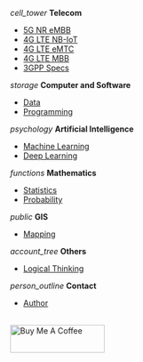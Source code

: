 <i class="material-icons">cell_tower</i>  <b>Telecom</b><br>

- [5G NR eMBB](/content/content_nr_embb.md)
- [4G LTE NB-IoT](/content/content_lte_nbiot.md)
- [4G LTE eMTC](/content/content_lte_emtc.md)
- [4G LTE MBB](/content/content_lte_mbb.md)
- [3GPP Specs](/3gpp/3gpp.md)

<i class="material-icons">storage</i> <b>Computer and Software</b><br>

- [Data](/content/content_loading.md)
- [Programming](/content/content_loading.md)

<i class="material-icons">psychology</i> <b>Artificial Intelligence</b><br>

- [Machine Learning](/content/content_loading.md)
- [Deep Learning](/content/content_loading.md)

<i class="material-icons">functions</i> <b>Mathematics</b><br>

- [Statistics](/content/content_loading.md)
- [Probability](/content/content_loading.md)

<i class="material-icons">public</i> <b>GIS</b><br>

- [Mapping](/content/content_loading.md)

<i class="material-icons">account_tree</i> <b>Others</b><br>

- [Logical Thinking](/content/content_loading.md)

<i class="material-icons">person_outline</i> <b>Contact</b><br>

- [Author](/author/author.md)

<br><a href="https://www.buymeacoffee.com/zulfadlizainal" target="blank"><img src="https://cdn.ko-fi.com/cdn/kofi2.png?v=2" alt="Buy Me A Coffee" height="50" width="170"></a>
